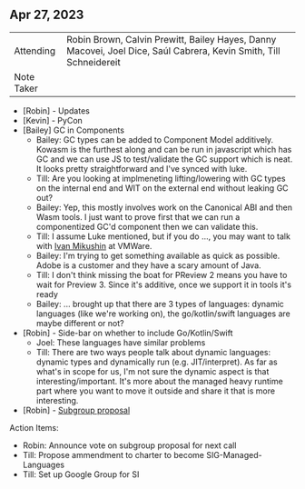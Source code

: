 ## Apr 27, 2023

|          |      | 
| -------- | -------- |
| Attending  | Robin Brown, Calvin Prewitt, Bailey Hayes, Danny Macovei, Joel Dice, Saúl Cabrera, Kevin Smith, Till Schneidereit
| Note Taker |

* [Robin] - Updates
* [Kevin] - PyCon
* [Bailey] GC in Components
    * Bailey: GC types can be added to Component Model additively. Kowasm is the furthest along and can be run in javascript which has GC and we can use JS to test/validate the GC support which is neat. It looks pretty straightforward and I've synced with luke.
    * Till: Are you looking at implmeneting lifting/lowering with GC types on the internal end and WIT on the external end without leaking GC out?
    * Bailey: Yep, this mostly involves work on the Canonical ABI and then Wasm tools. I just want to prove first that we can run a componentized GC'd component then we can validate this.
    * Till: I assume Luke mentioned, but if you do ..., you may want to talk with [Ivan Mikushin](mailto:imikushin@vmware.com) at VMWare.
    * Bailey: I'm trying to get something available as quick as possible. Adobe is a customer and they have a scary amount of Java.
    * Till: I don't think missing the boat for PReview 2 means you have to wait for Preview 3. Since it's additive, once we support it in tools it's ready
    * Bailey: ... brought up that there are 3 types of languages: dynamic languages (like we're working on), the go/kotlin/swift languages are maybe different or not?
* [Robin] - Side-bar on whether to include Go/Kotlin/Swift
    * Joel: These languages have similar problems
    * Till: There are two ways people talk about dynamic languages: dynamic types and dynamically run (e.g. JIT/interpret). As far as what's in scope for us, I'm not sure the dynamic aspect is that interesting/important. It's more about the managed heavy runtime part where you want to move it outside and share it that is more interesting.
* [Robin] - [Subgroup proposal](https://github.com/bytecodealliance/SIG-Dynamic-Languages/pull/1)

Action Items:
* Robin: Announce vote on subgroup proposal for next call
* Till: Propose ammendment to charter to become SIG-Managed-Languages
* Till: Set up Google Group for SI
